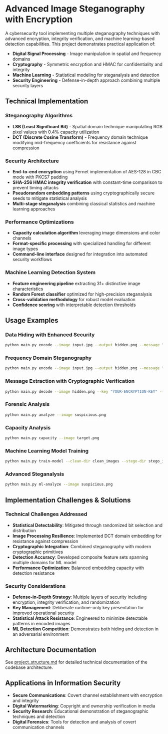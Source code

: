 # Advanced Image Steganography with Encryption

A cybersecurity tool implementing multiple steganography techniques with advanced encryption, integrity verification, and machine learning-based detection capabilities. This project demonstrates practical application of:

- **Digital Signal Processing** - Image manipulation in spatial and frequency domains
- **Cryptography** - Symmetric encryption and HMAC for confidentiality and integrity
- **Machine Learning** - Statistical modeling for steganalysis and detection
- **Security Engineering** - Defense-in-depth approach combining multiple security layers

## Technical Implementation

### Steganography Algorithms
- **LSB (Least Significant Bit)** - Spatial domain technique manipulating RGB pixel values with 0.4% capacity utilization
- **DCT (Discrete Cosine Transform)** - Frequency domain technique modifying mid-frequency coefficients for resistance against compression

### Security Architecture
- **End-to-end encryption** using Fernet implementation of AES-128 in CBC mode with PKCS7 padding
- **SHA-256 HMAC integrity verification** with constant-time comparison to prevent timing attacks
- **Pseudorandom embedding patterns** using cryptographically secure seeds to mitigate statistical analysis
- **Multi-stage steganalysis** combining classical statistics and machine learning approaches

### Performance Optimizations
- **Capacity calculation algorithm** leveraging image dimensions and color channels
- **Format-specific processing** with specialized handling for different image types
- **Command-line interface** designed for integration into automated security workflows

### Machine Learning Detection System
- **Feature engineering pipeline** extracting 31+ distinctive image characteristics
- **Random Forest classifier** optimized for high-precision steganalysis
- **Cross-validation methodology** for robust model evaluation
- **Confidence scoring** with interpretable detection thresholds

## Usage Examples

### Data Hiding with Enhanced Security
```bash
python main.py encode --image input.jpg --output hidden.png --message "Confidential information" --randomize
```

### Frequency Domain Steganography
```bash
python main.py encode --image input.jpg --output hidden.png --message "Resistant to processing" --method dct
```

### Message Extraction with Cryptographic Verification
```bash
python main.py decode --image hidden.png --key "YOUR-ENCRYPTION-KEY" --password "optional-additional-verification"
```

### Forensic Analysis
```bash
python main.py analyze --image suspicious.png
```

### Capacity Analysis
```bash
python main.py capacity --image target.png
```

### Machine Learning Model Training
```bash
python main.py train-model --clean-dir clean_images --stego-dir stego_images
```

### Advanced Steganalysis
```bash
python main.py ml-analyze --image suspicious.png
```

## Implementation Challenges & Solutions

### Technical Challenges Addressed
- **Statistical Detectability**: Mitigated through randomized bit selection and distribution
- **Image Processing Resilience**: Implemented DCT domain embedding for resistance against compression
- **Cryptographic Integration**: Combined steganography with modern cryptographic primitives
- **Detection Accuracy**: Developed composite feature sets spanning multiple domains for ML model
- **Performance Optimization**: Balanced embedding capacity with detection resistance

### Security Considerations
- **Defense-in-Depth Strategy**: Multiple layers of security including encryption, integrity verification, and randomization
- **Key Management**: Deliberate runtime-only key presentation for improved operational security
- **Statistical Attack Resistance**: Engineered to minimize detectable patterns in encoded images
- **ML Detection Competition**: Demonstrates both hiding and detection in an adversarial environment

## Architecture Documentation

See [project_structure.md](project_structure.md) for detailed technical documentation of the codebase architecture.

## Applications in Information Security

- **Secure Communications**: Covert channel establishment with encryption and integrity
- **Digital Watermarking**: Copyright and ownership verification in media
- **Security Research**: Educational demonstration of steganographic techniques and detection
- **Digital Forensics**: Tools for detection and analysis of covert communication channels